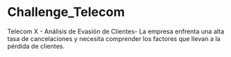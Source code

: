 # Challenge_Telecom
Telecom X - Análisis de Evasión de Clientes- La empresa enfrenta una alta tasa de cancelaciones y necesita comprender los factores que llevan a la pérdida de clientes.

